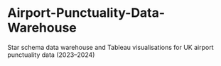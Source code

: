 # Airport-Punctuality-Data-Warehouse
Star schema data warehouse and Tableau visualisations for UK airport punctuality data (2023–2024)
